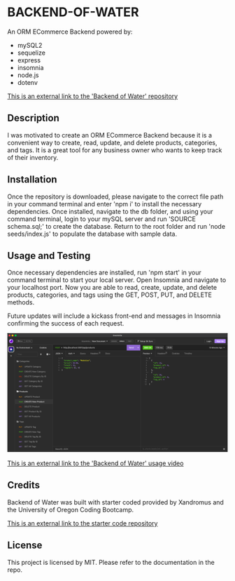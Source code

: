 # BACKEND-OF-WATER

An ORM ECommerce Backend powered by:

- mySQL2
- sequelize
- express
- insomnia
- node.js
- dotenv

[This is an external link to the 'Backend of Water' repository](https://github.com/rhodemc/backend-of-water)

## Description

I was motivated to create an ORM ECommerce Backend because it is a convenient way to create, read, update, and delete products, categories, and tags. It is a great tool for any business owner who wants to keep track of their inventory.

## Installation

Once the repository is downloaded, please navigate to the correct file path in your command terminal and enter 'npm i' to install the necessary dependencies. Once installed, navigate to the db folder, and using your command terminal, login to your mySQL server and run 'SOURCE schema.sql;' to create the database. Return to the root folder and run 'node seeds/index.js' to populate the database with sample data.

## Usage and Testing

Once necessary dependencies are installed, run 'npm start' in your command terminal to start your local server. Open Insomnia and navigate to your localhost port. Now you are able to read, create, update, and delete products, categories, and tags using the GET, POST, PUT, and DELETE methods.

Future updates will include a kickass front-end and messages in Insomnia confirming the success of each request.

![Backend of Water - An ORM ECommerce Backend](/public/images/backend-of-water.png)

[This is an external link to the 'Backend of Water' usage video](https://drive.google.com/file/d/1XX58Ghr7nyW9Ha-7f8trsdNZWvv1L_rQ/view)

## Credits

Backend of Water was built with starter coded provided by Xandromus and the University of Oregon Coding Bootcamp.

[This is an external link to the starter code repository](https://github.com/coding-boot-camp/fantastic-umbrella)

## License

This project is licensed by MIT. Please refer to the documentation in the repo.
